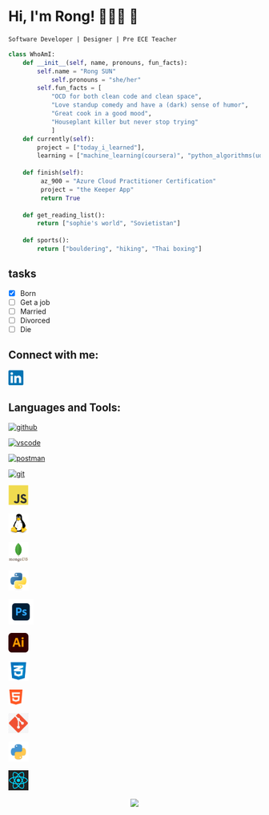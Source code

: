 # Hi, I'm Rong! 🤸🤸🤸 🛌

`Software Developer | Designer | Pre ECE Teacher`

```python
class WhoAmI:
    def __init__(self, name, pronouns, fun_facts):
	    self.name = "Rong SUN"
            self.pronouns = "she/her"
	    self.fun_facts = [
			"OCD for both clean code and clean space",
			"Love standup comedy and have a (dark) sense of humor",
			"Great cook in a good mood",
			"Houseplant killer but never stop trying"
			]
    def currently(self):
        project = ["today_i_learned"],
        learning = ["machine_learning(coursera)", "python_algorithms(udemy)"]

    def finish(self):
         az_900 = "Azure Cloud Practitioner Certification"
         project = "the Keeper App"
         return True

    def get_reading_list():
	    return ["sophie's world", "Sovietistan"]

    def sports():
        return ["bouldering", "hiking", "Thai boxing"]

```

## tasks

- [x] Born
- [ ] Get a job
- [ ] Married
- [ ] Divorced
- [ ] Die

## Connect with me:

[<img src="https://github.com/rongyue1/rongyue1/blob/main/pic/linkedIn_logo_initials.png" width='30'>](https://www.linkedin.com/in/rong-sun-731a7a227/)

## Languages and Tools:

<a href="https://github.com" target="_blank"> <img src="https://cdn.jsdelivr.net/gh/devicons/devicon/icons/github/github-original.svg" alt="github" width="40" height="40"/> </a>

<a href="https://code.visualstudio.com/" target="_blank"> <img src="https://cdn.jsdelivr.net/gh/devicons/devicon/icons/vscode/vscode-original.svg" alt="vscode" width="40" height="40"/> </a>

<a href="https://postman.com" target="_blank" rel="noreferrer"> <img src="https://www.vectorlogo.zone/logos/getpostman/getpostman-icon.svg" alt="postman" width="40" height="40"/> </a>

<a href="https://git-scm.com/" target="_blank" rel="noreferrer"> <img src="https://www.vectorlogo.zone/logos/git-scm/git-scm-icon.svg" alt="git" width="40" height="40"/> </a>

<a href="https://developer.mozilla.org/en-US/docs/Web/JavaScript" target="_blank" rel="noreferrer"> <img src="https://raw.githubusercontent.com/devicons/devicon/master/icons/javascript/javascript-original.svg" alt="javascript" width="40" height="40"/> </a>

<a href="https://www.linux.org/" target="_blank" rel="noreferrer"> <img src="https://raw.githubusercontent.com/devicons/devicon/master/icons/linux/linux-original.svg" alt="linux" width="40" height="40"/> </a>

<a href="https://www.mongodb.com/" target="_blank" rel="noreferrer"> <img src="https://raw.githubusercontent.com/devicons/devicon/master/icons/mongodb/mongodb-original-wordmark.svg" alt="mongodb" width="40" height="40"/> </a>

<a href="https://www.python.org" target="_blank" rel="noreferrer"> <img src="https://raw.githubusercontent.com/devicons/devicon/master/icons/python/python-original.svg" alt="python" width="40" height="40"/> </a>

[<img src="https://github.com/rongyue1/rongyue1/blob/main/pic/adobe-photoshop-logo-0.png" width='50'>](https://www.adobe.com/nz/products/photoshop.html)

[<img src="https://github.com/rongyue1/rongyue1/blob/main/pic/ai.svg.png" width='40'>](https://www.adobe.com/nz/products/illustrator.html)

[<img src="https://github.com/rongyue1/rongyue1/blob/main/pic/css.png" width='40'>](https://developer.mozilla.org/en-US/docs/Web/CSS)

[<img src="https://github.com/rongyue1/rongyue1/blob/main/pic/html.png" width='30'>](https://developer.mozilla.org/en-US/docs/Web/html)

[<img src="https://github.com/rongyue1/rongyue1/blob/main/pic/png-transparent-github-repository-commit-version-control-github-angle-rectangle-logo-thumbnail.png" width='40'>](https://git-scm.com/)

[<img src="https://github.com/rongyue1/rongyue1/blob/main/pic/python-icon.png" width='40'>](https://www.python.org/)

[<img src="https://github.com/rongyue1/rongyue1/blob/main/pic/react-1-logo-png-transparent.png" width='40'>](https://react.dev/)

<div align="center">
	<img src="https://cdn.jsdelivr.net/gh/holic-x/holic-x/assets/github-contribution-grid-snake.svg" />
</div>
